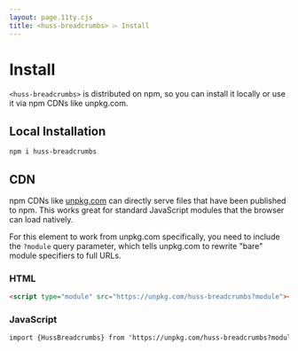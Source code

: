 ```yaml
---
layout: page.11ty.cjs
title: <huss-breadcrumbs> ⌲ Install
---
```


# Install

`<huss-breadcrumbs>` is distributed on npm, so you can install it locally or use it via npm CDNs like unpkg.com.

## Local Installation

```bash
npm i huss-breadcrumbs
```

## CDN

npm CDNs like [unpkg.com]() can directly serve files that have been published to npm. This works great for standard JavaScript modules that the browser can load natively.

For this element to work from unpkg.com specifically, you need to include the `?module` query parameter, which tells unpkg.com to rewrite "bare" module specifiers to full URLs.

### HTML

```html
<script type="module" src="https://unpkg.com/huss-breadcrumbs?module"></script>
```

### JavaScript

```html
import {HussBreadcrumbs} from 'https://unpkg.com/huss-breadcrumbs?module';
```
